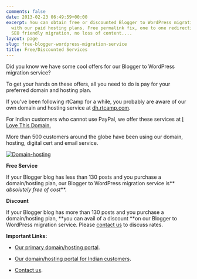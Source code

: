 ```yaml
---
comments: false
date: 2013-02-23 06:49:59+00:00
excerpt: You can obtain free or discounted Blogger to WordPress migration services
  with our paid hosting plans. Free permalink fix, one to one redirection of links,
  SEO friendly migration, no loss of content....
layout: page
slug: free-blogger-wordpress-migration-service
title: Free/Discounted Services
---
```


Did you know we have some cool offers for our Blogger to WordPress migration service?

To get your hands on these offers, all you need to do is pay for your preferred domain and hosting plan.

If you've been following rtCamp for a while, you probably are aware of our own domain and hosting service at [dh.rtcamp.com](http://dh.rtcamp.com/).

For Indian customers who cannot use PayPal, we offer these services at [I Love This Domain.](http://www.ilovethisdomain.in/)

More than 500 customers around the globe have been using our domain, hosting, digital cert and email service.

[![Domain-hosting](https://rtcamp.com/wp-content/uploads/2013/06/Domain-hosting.png)](http://dh.rtcamp.com/)



**Free Service**

If your Blogger blog has less than 130 posts and you purchase a domain/hosting plan, our Blogger to WordPress migration service is** _absolutely free of cost_**.

**Discount**

If your Blogger blog has more than 130 posts and you purchase a domain/hosting plan, **you can avail of a discount **on our Blogger to WordPress migration service. Please [contact us](https://rtcamp.com/blogger-to-wordpress/#b2w-contact) to discuss rates.

**Important Links:**



	
  * [Our primary domain/hosting portal](http://dh.rtcamp.com/).

	
  * [Our domain/hosting portal for Indian customers](http://www.ilovethisdomain.in/).

	
  * [Contact us](https://rtcamp.com/blogger-to-wordpress/#b2w-contact).


